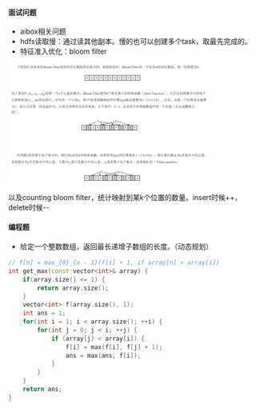 
#### 面试问题

 - aibox相关问题
 - hdfs读取慢：通过读其他副本。慢的也可以创建多个task，取最先完成的。
 - 特征准入优化：bloom filter
 
 <img src="./images/1.png" width="80%" height="80%">

以及counting bloom filter，统计映射到某k个位置的数量。insert时候++，delete时候--

#### 编程题

 - 给定一个整数数组，返回最长递增子数组的长度。（动态规划）

```cpp
// f[n] = max_{0}_{n - 1}(f[i] + 1, if array[n] > array[i])
int get_max(const vector<int>& array) {
    if(array.size() <= 1) {
        return array.size();
    }
    vector<int> f(array.size(), 1);
    int ans = 1;
    for(int i = 1; i < array.size(); ++i) {
        for(int j = 0; j < i; ++j) {
            if (array[j] < array[i]) {
                f[i] = max(f[i], f[j] + 1);
                ans = max(ans, f[i]);
            }
        }
    }
    return ans;
}
```
